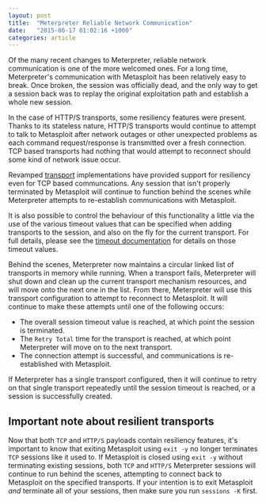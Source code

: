 ```yaml
---
layout: post
title:  "Meterpreter Reliable Network Communication"
date:   "2015-06-17 01:02:16 +1000"
categories: article
---
```


Of the many recent changes to Meterpreter, reliable network communication is one of the more welcomed ones. For a long time, Meterpreter's communication with Metasploit has been relatively easy to break. Once broken, the session was officially dead, and the only way to get a session back was to replay the original exploitation path and establish a whole new session.

In the case of HTTP/S transports, some resiliency features were present. Thanks to its stateless nature, HTTP/S transports would continue to attempt to talk to Metasploit after network outages or other unexpected problems as each command request/response is transmitted over a fresh connection. TCP based transports had nothing that would attempt to reconnect should some kind of network issue occur.

Revamped [transport](https://github.com/rapid7/metasploit-framework/wiki/Meterpreter-Transport-Control) implementations have provided support for resiliency even for TCP based communcations. Any session that isn't properly terminated by Metasploit will continue to function behind the scenes while Meterpreter attempts to re-establish communications with Metasploit.

It is also possible to control the behaviour of this functionality a little via the use of the various timeout values that can be specified when adding transports to the session, and also on the fly for the current transport. For full details, please see the [timeout documentation](https://github.com/rapid7/metasploit-framework/wiki/Meterpreter-Timeout-Control) for details on those timeout values.

Behind the scenes, Meterpreter now maintains a circular linked list of transports in memory while running. When a transport fails, Meterpreter will shut down and clean up the current transport mechanism resources, and will move onto the next one in the list. From there, Meterpreter will use this transport configuration to attempt to reconnect to Metasploit. It will continue to make these attempts until one of the following occurs:

* The overall session timeout value is reached, at which point the session is terminated.
* The `Retry Total` time for the transport is reached, at which point Meterpreter will move on to the next transport.
* The connection attempt is successful, and communications is re-established with Metasploit.

If Meterpreter has a single transport configured, then it will continue to retry on that single transport repeatedly until the session timeout is reached, or a session is successfully created.

## Important note about resilient transports

Now that both `TCP` and `HTTP/S` payloads contain resiliency features, it's important to know that exiting Metasploit using `exit -y` no longer terminates `TCP` sessions like it used to. If Metasploit is closed using `exit -y` without terminating existing sessions, both `TCP` and `HTTP/S` Meterpreter sessions will continue to run behind the scenes, attempting to connect back to Metasploit on the specified transports. If your intention is to exit Metasploit _and_ terminate all of your sessions, then make sure you run `sessions -K` first.
